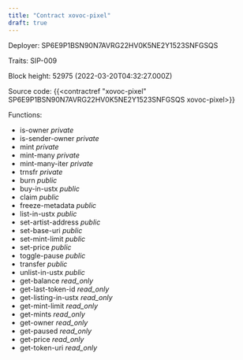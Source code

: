 ```yaml
---
title: "Contract xovoc-pixel"
draft: true
---
```

Deployer: SP6E9P1BSN90N7AVRG22HV0K5NE2Y1523SNFGSQS

Traits:
SIP-009 



Block height: 52975 (2022-03-20T04:32:27.000Z)

Source code: {{<contractref "xovoc-pixel" SP6E9P1BSN90N7AVRG22HV0K5NE2Y1523SNFGSQS xovoc-pixel>}}

Functions:

* is-owner _private_
* is-sender-owner _private_
* mint _private_
* mint-many _private_
* mint-many-iter _private_
* trnsfr _private_
* burn _public_
* buy-in-ustx _public_
* claim _public_
* freeze-metadata _public_
* list-in-ustx _public_
* set-artist-address _public_
* set-base-uri _public_
* set-mint-limit _public_
* set-price _public_
* toggle-pause _public_
* transfer _public_
* unlist-in-ustx _public_
* get-balance _read_only_
* get-last-token-id _read_only_
* get-listing-in-ustx _read_only_
* get-mint-limit _read_only_
* get-mints _read_only_
* get-owner _read_only_
* get-paused _read_only_
* get-price _read_only_
* get-token-uri _read_only_
